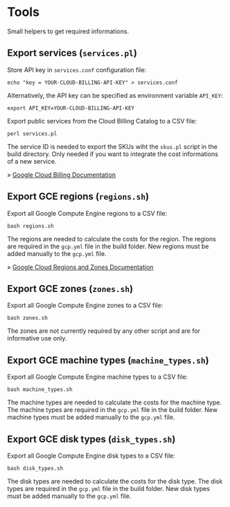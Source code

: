 # Tools

Small helpers to get required informations.

## Export services (`services.pl`)

Store API key in `services.conf` configuration file:
```shell
echo "key = YOUR-CLOUD-BILLING-API-KEY" > services.conf
```

Alternatively, the API key can be specified as environment variable `API_KEY`:
```shell
export API_KEY=YOUR-CLOUD-BILLING-API-KEY
```

Export public services from the Cloud Billing Catalog to a CSV file:
```shell
perl services.pl
```

The service ID is needed to export the SKUs wiht the `skus.pl` script in the build directory.
Only needed if you want to integrate the cost informations of a new service.

» [Google Cloud Billing Documentation](https://cloud.google.com/billing/v1/how-tos/catalog-api#listing_public_services_from_the_catalog)

## Export GCE regions (`regions.sh`)

Export all Google Compute Engine regions to a CSV file:
```shell
bash regions.sh
```

The regions are needed to calculate the costs for the region.
The regions are required in the `gcp.yml` file in the build folder.
New regions must be added manually to the `gcp.yml` file.

» [Google Cloud Regions and Zones Documentation](https://cloud.google.com/compute/docs/regions-zones#available)

## Export GCE zones (`zones.sh`)

Export all Google Compute Engine zones to a CSV file:
```shell
bash zones.sh
```

The zones are not currently required by any other script and are for informative use only.

## Export GCE machine types (`machine_types.sh`)

Export all Google Compute Engine machine types to a CSV file:
```shell
bash machine_types.sh
```

The machine types are needed to calculate the costs for the machine type.
The machine types are required in the `gcp.yml` file in the build folder.
New machine types must be added manually to the `gcp.yml` file.

## Export GCE disk types (`disk_types.sh`)

Export all Google Compute Engine disk types to a CSV file:
```shell
bash disk_types.sh
```

The disk types are needed to calculate the costs for the disk type.
The disk types are required in the `gcp.yml` file in the build folder.
New disk types must be added manually to the `gcp.yml` file.
